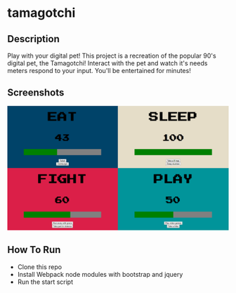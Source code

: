 # tamagotchi

## Description
 Play with your digital pet! This project is a recreation of the popular 90's digital pet, the Tamagotchi! Interact with the pet and watch it's needs meters respond to your input. You'll be entertained for minutes!

## Screenshots
![tamagotchi](https://raw.githubusercontent.com/ivannio/tamagotchi/master/screenshots/tama.png)

## How To Run
* Clone this repo
* Install Webpack node modules with bootstrap and jquery
* Run the start script